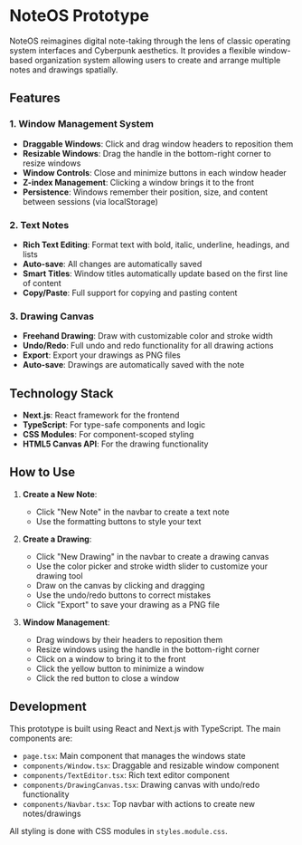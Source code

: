 # NoteOS Prototype

NoteOS reimagines digital note-taking through the lens of classic operating system interfaces and Cyberpunk aesthetics. It provides a flexible window-based organization system allowing users to create and arrange multiple notes and drawings spatially.

## Features

### 1. Window Management System
- **Draggable Windows**: Click and drag window headers to reposition them
- **Resizable Windows**: Drag the handle in the bottom-right corner to resize windows
- **Window Controls**: Close and minimize buttons in each window header
- **Z-index Management**: Clicking a window brings it to the front
- **Persistence**: Windows remember their position, size, and content between sessions (via localStorage)

### 2. Text Notes
- **Rich Text Editing**: Format text with bold, italic, underline, headings, and lists
- **Auto-save**: All changes are automatically saved
- **Smart Titles**: Window titles automatically update based on the first line of content
- **Copy/Paste**: Full support for copying and pasting content

### 3. Drawing Canvas
- **Freehand Drawing**: Draw with customizable color and stroke width
- **Undo/Redo**: Full undo and redo functionality for all drawing actions
- **Export**: Export your drawings as PNG files
- **Auto-save**: Drawings are automatically saved with the note

## Technology Stack
- **Next.js**: React framework for the frontend
- **TypeScript**: For type-safe components and logic
- **CSS Modules**: For component-scoped styling
- **HTML5 Canvas API**: For the drawing functionality

## How to Use

1. **Create a New Note**: 
   - Click "New Note" in the navbar to create a text note
   - Use the formatting buttons to style your text

2. **Create a Drawing**:
   - Click "New Drawing" in the navbar to create a drawing canvas
   - Use the color picker and stroke width slider to customize your drawing tool
   - Draw on the canvas by clicking and dragging
   - Use the undo/redo buttons to correct mistakes
   - Click "Export" to save your drawing as a PNG file

3. **Window Management**:
   - Drag windows by their headers to reposition them
   - Resize windows using the handle in the bottom-right corner
   - Click on a window to bring it to the front
   - Click the yellow button to minimize a window
   - Click the red button to close a window

## Development

This prototype is built using React and Next.js with TypeScript. The main components are:

- `page.tsx`: Main component that manages the windows state
- `components/Window.tsx`: Draggable and resizable window component
- `components/TextEditor.tsx`: Rich text editor component
- `components/DrawingCanvas.tsx`: Drawing canvas with undo/redo functionality
- `components/Navbar.tsx`: Top navbar with actions to create new notes/drawings

All styling is done with CSS modules in `styles.module.css`. 